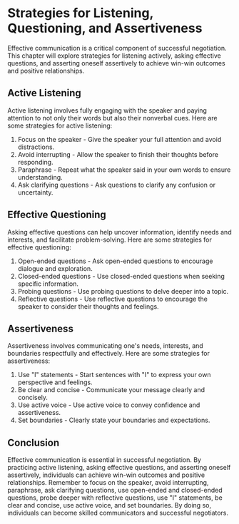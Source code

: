Strategies for Listening, Questioning, and Assertiveness
============================================================================================

Effective communication is a critical component of successful negotiation. This chapter will explore strategies for listening actively, asking effective questions, and asserting oneself assertively to achieve win-win outcomes and positive relationships.

Active Listening
----------------

Active listening involves fully engaging with the speaker and paying attention to not only their words but also their nonverbal cues. Here are some strategies for active listening:

1. Focus on the speaker - Give the speaker your full attention and avoid distractions.
2. Avoid interrupting - Allow the speaker to finish their thoughts before responding.
3. Paraphrase - Repeat what the speaker said in your own words to ensure understanding.
4. Ask clarifying questions - Ask questions to clarify any confusion or uncertainty.

Effective Questioning
---------------------

Asking effective questions can help uncover information, identify needs and interests, and facilitate problem-solving. Here are some strategies for effective questioning:

1. Open-ended questions - Ask open-ended questions to encourage dialogue and exploration.
2. Closed-ended questions - Use closed-ended questions when seeking specific information.
3. Probing questions - Use probing questions to delve deeper into a topic.
4. Reflective questions - Use reflective questions to encourage the speaker to consider their thoughts and feelings.

Assertiveness
-------------

Assertiveness involves communicating one's needs, interests, and boundaries respectfully and effectively. Here are some strategies for assertiveness:

1. Use "I" statements - Start sentences with "I" to express your own perspective and feelings.
2. Be clear and concise - Communicate your message clearly and concisely.
3. Use active voice - Use active voice to convey confidence and assertiveness.
4. Set boundaries - Clearly state your boundaries and expectations.

Conclusion
----------

Effective communication is essential in successful negotiation. By practicing active listening, asking effective questions, and asserting oneself assertively, individuals can achieve win-win outcomes and positive relationships. Remember to focus on the speaker, avoid interrupting, paraphrase, ask clarifying questions, use open-ended and closed-ended questions, probe deeper with reflective questions, use "I" statements, be clear and concise, use active voice, and set boundaries. By doing so, individuals can become skilled communicators and successful negotiators.
